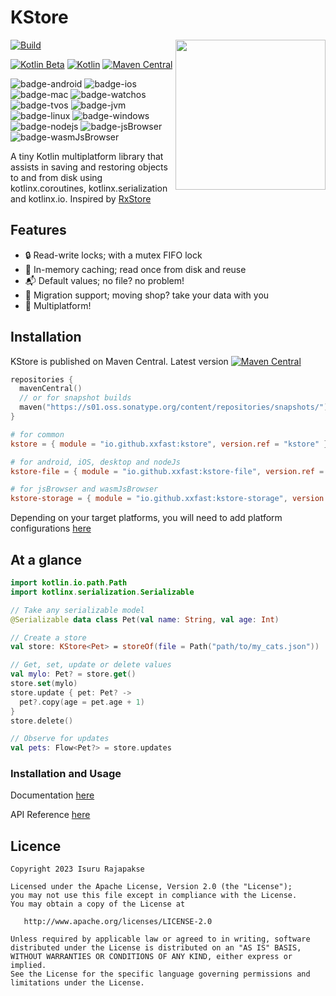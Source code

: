 # KStore
<img src="docs/images/kstore.svg" height="240" align="right"/> 

[![Build](https://github.com/xxfast/KStore/actions/workflows/build.yml/badge.svg)](https://github.com/xxfast/KStore/actions/workflows/build.yml)

[![Kotlin Beta](https://kotl.in/badges/beta.svg)](https://kotlinlang.org/docs/components-stability.html)
[![Kotlin](https://img.shields.io/badge/Kotlin-2.1.20-blue.svg?style=flat&logo=kotlin)](https://kotlinlang.org)
[![Maven Central](https://img.shields.io/maven-central/v/io.github.xxfast/kstore?color=blue)](https://search.maven.org/search?q=g:io.github.xxfast)

![badge-android](http://img.shields.io/badge/platform-android-6EDB8D.svg?style=flat)
![badge-ios](http://img.shields.io/badge/platform-ios-CDCDCD.svg?style=flat)
![badge-mac](http://img.shields.io/badge/platform-macos-111111.svg?style=flat)
![badge-watchos](http://img.shields.io/badge/platform-watchos-C0C0C0.svg?style=flat)
![badge-tvos](http://img.shields.io/badge/platform-tvos-808080.svg?style=flat)
![badge-jvm](http://img.shields.io/badge/platform-jvm-DB413D.svg?style=flat)
![badge-linux](http://img.shields.io/badge/platform-linux-2D3F6C.svg?style=flat)
![badge-windows](http://img.shields.io/badge/platform-windows-4D76CD.svg?style=flat)
![badge-nodejs](https://img.shields.io/badge/platform-jsNode-F8DB5D.svg?style=flat)
![badge-jsBrowser](https://img.shields.io/badge/platform-jsBrowser-F8DB5D.svg?style=flat)
![badge-wasmJsBrowser](https://img.shields.io/badge/platform-wasmJsBrowser-F8DB5D.svg?style=flat)

A tiny Kotlin multiplatform library that assists in saving and restoring objects to and from disk using kotlinx.coroutines, kotlinx.serialization and kotlinx.io.
Inspired by [RxStore](https://github.com/Gridstone/RxStore)

## Features
  - 🔒 Read-write locks; with a mutex FIFO lock
  - 💾 In-memory caching; read once from disk and reuse
  - 📬 Default values; no file? no problem!
  - 🚚 Migration support; moving shop? take your data with you
  - 🚉 Multiplatform!

## Installation

KStore is published on Maven Central. Latest version [![Maven Central](https://img.shields.io/maven-central/v/io.github.xxfast/kstore?color=blue)](https://search.maven.org/search?q=g:io.github.xxfast)
```kotlin
repositories { 
  mavenCentral()
  // or for snapshot builds
  maven("https://s01.oss.sonatype.org/content/repositories/snapshots/")
}
```

```toml
# for common
kstore = { module = "io.github.xxfast:kstore", version.ref = "kstore" }

# for android, iOS, desktop and nodeJs
kstore-file = { module = "io.github.xxfast:kstore-file", version.ref = "kstore" }

# for jsBrowser and wasmJsBrowser
kstore-storage = { module = "io.github.xxfast:kstore-storage", version.ref = "kstore" }
```

Depending on your target platforms, you will need to add platform configurations [here](https://xxfast.github.io/KStore/installation.html)

## At a glance

```kotlin
import kotlin.io.path.Path
import kotlinx.serialization.Serializable

// Take any serializable model 
@Serializable data class Pet(val name: String, val age: Int) 

// Create a store
val store: KStore<Pet> = storeOf(file = Path("path/to/my_cats.json"))

// Get, set, update or delete values 
val mylo: Pet? = store.get()
store.set(mylo)
store.update { pet: Pet? ->
  pet?.copy(age = pet.age + 1)
}
store.delete()

// Observe for updates
val pets: Flow<Pet?> = store.updates
```

### Installation and Usage

Documentation [here](https://xxfast.github.io/KStore)

API Reference [here](https://xxfast.github.io/KStore/docs/)

## Licence

    Copyright 2023 Isuru Rajapakse

    Licensed under the Apache License, Version 2.0 (the "License");
    you may not use this file except in compliance with the License.
    You may obtain a copy of the License at

       http://www.apache.org/licenses/LICENSE-2.0

    Unless required by applicable law or agreed to in writing, software
    distributed under the License is distributed on an "AS IS" BASIS,
    WITHOUT WARRANTIES OR CONDITIONS OF ANY KIND, either express or implied.
    See the License for the specific language governing permissions and
    limitations under the License.
